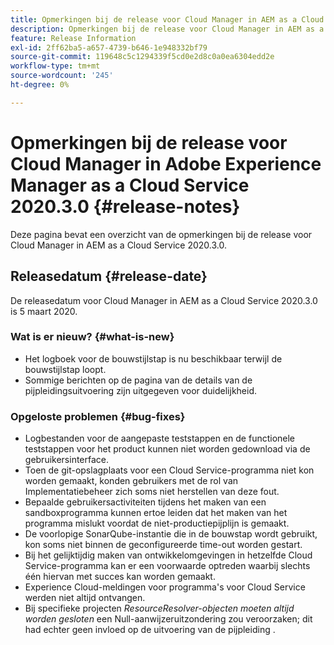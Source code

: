 ```yaml
---
title: Opmerkingen bij de release voor Cloud Manager in AEM as a Cloud Service versie 2020.3.0
description: Opmerkingen bij de release voor Cloud Manager in AEM as a Cloud Service versie 2020.3.0
feature: Release Information
exl-id: 2ff62ba5-a657-4739-b646-1e948332bf79
source-git-commit: 119648c5c1294339f5cd0e2d8c0a0ea6304edd2e
workflow-type: tm+mt
source-wordcount: '245'
ht-degree: 0%

---
```


# Opmerkingen bij de release voor Cloud Manager in Adobe Experience Manager as a Cloud Service 2020.3.0 {#release-notes}

Deze pagina bevat een overzicht van de opmerkingen bij de release voor Cloud Manager in AEM as a Cloud Service 2020.3.0.

## Releasedatum {#release-date}

De releasedatum voor Cloud Manager in AEM as a Cloud Service 2020.3.0 is 5 maart 2020.

### Wat is er nieuw? {#what-is-new}

* Het logboek voor de bouwstijlstap is nu beschikbaar terwijl de bouwstijlstap loopt.
* Sommige berichten op de pagina van de details van de pijpleidingsuitvoering zijn uitgegeven voor duidelijkheid.

### Opgeloste problemen  {#bug-fixes}

* Logbestanden voor de aangepaste teststappen en de functionele teststappen voor het product kunnen niet worden gedownload via de gebruikersinterface.
* Toen de git-opslagplaats voor een Cloud Service-programma niet kon worden gemaakt, konden gebruikers met de rol van Implementatiebeheer zich soms niet herstellen van deze fout.
* Bepaalde gebruikersactiviteiten tijdens het maken van een sandboxprogramma kunnen ertoe leiden dat het maken van het programma mislukt voordat de niet-productiepijplijn is gemaakt.
* De voorlopige SonarQube-instantie die in de bouwstap wordt gebruikt, kon soms niet binnen de geconfigureerde time-out worden gestart.
* Bij het gelijktijdig maken van ontwikkelomgevingen in hetzelfde Cloud Service-programma kan er een voorwaarde optreden waarbij slechts één hiervan met succes kan worden gemaakt.
* Experience Cloud-meldingen voor programma&#39;s voor Cloud Service werden niet altijd ontvangen.
* Bij specifieke projecten *ResourceResolver-objecten moeten altijd worden gesloten* een Null-aanwijzeruitzondering zou veroorzaken; dit had echter geen invloed op de uitvoering van de pijpleiding .

